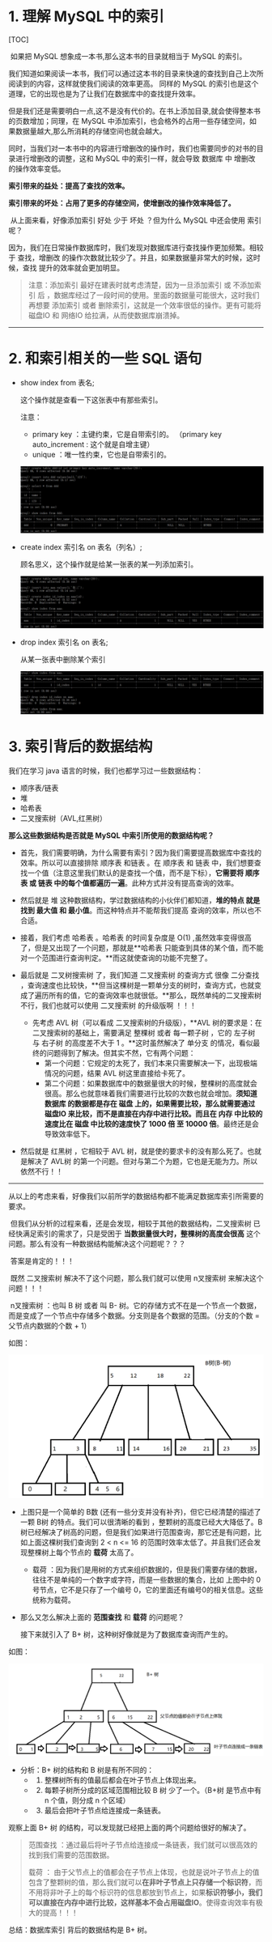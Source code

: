 # 1. 理解 MySQL 中的索引		

[TOC]

​		如果把 MySQL 想象成一本书,那么这本书的目录就相当于 MySQL 的索引。

​		我们知道如果阅读一本书，我们可以通过这本书的目录来快速的查找到自己上次所阅读到的内容，这样就使我们阅读的效率更高。 同样的 MySQL 的索引也是这个道理，它的出现也是为了让我们在数据库中的查找提升效率。

​		但是我们还是需要明白一点,这不是没有代价的。在书上添加目录,就会使得整本书的页数增加；同理，在 MySQL 中添加索引，也会格外的占用一些存储空间，如果数据量越大,那么所消耗的存储空间也就会越大。

​		同时，当我们对一本书中的内容进行增删改的操作时，我们也需要同步的对书的目录进行增删改的调整，这和 MySQL 中的索引一样，就会导致 数据库 中 增删改 的操作效率变低。

**索引带来的益处：提高了查找的效率。**

**索引带来的坏处：占用了更多的存储空间，使增删改的操作效率降低了。**

​		从上面来看，好像添加索引 好处 少于 坏处 ？但为什么 MySQL 中还会使用 索引 呢？

​		因为，我们在日常操作数据库时，我们发现对数据库进行查找操作更加频繁。相较于 查找，增删改 的操作次数就比较少了。并且，如果数据量非常大的时候，这时候，查找 提升的效率就会更加明显。



> 注意：添加索引 最好在建表时就考虑清楚，因为一旦添加索引 或 不添加索引 后 ，数据库经过了一段时间的使用。里面的数据量可能很大，这时我们再想要 添加索引 或者 删除索引，这就是一个效率很低的操作。更有可能将 磁盘IO 和 网络IO 给拉满，从而使数据库崩溃掉。



------



# 2. 和索引相关的一些 SQL 语句

* show index from 表名;

  这个操作就是查看一下这张表中有那些索引。

  注意：

  * primary key ：主键约束，它是自带索引的。   （primary key auto_increment : 这个就是自增主键）
  * unique ：唯一性约束，它也是自带索引的。

  ![1651028829603](.\md\1651028829603.png)

* create index 索引名 on 表名（列名）;

  顾名思义，这个操作就是给某一张表的某一列添加索引。

  ![1651029102952](.\md\1651029102952.png)

* drop index 索引名 on 表名;

  从某一张表中删除某个索引

  ![1651029255811](.\md\1651029255811.png)



# 3. 索引背后的数据结构

我们在学习 java 语言的时候，我们也都学习过一些数据结构：

* 顺序表/链表
* 堆
* 哈希表
* 二叉搜索树（AVL,红黑树）

**那么这些数据结构是否就是 MySQL 中索引所使用的数据结构呢？**

* 首先，我们需要明确，为什么需要有索引？因为我们需要提高数据库中查找的效率。所以可以直接排除 顺序表 和链表 。在 顺序表 和 链表 中，我们想要查找一个值（注意这里我们默认的是查找一个值，而不是下标），**它需要将 顺序表 或 链表 中的每个值都遍历一遍**。此种方式并没有提高查询的效率。
* 然后就是 堆 这种数据结构，学过数据结构的小伙伴们都知道，**堆的特点 就是 找到 最大值 和 最小值**。而这种特点并不能帮我们提高 查询的效率，所以也不合适。

* 接着，我们考虑 哈希表 。哈希表 的时间复杂度是  O(1) ,虽然效率变得很高了，但是又出现了一个问题，那就是**哈希表 只能查到具体的某个值，而不能对一个范围进行查询判定。**而这就使查询的功能不完整了。

* 最后就是 二叉树搜索树 了，我们知道 二叉搜索树 的查询方式 很像 二分查找 ，查询速度也比较快，**但当这棵树是一颗单分支的树时，查询方式，也就变成了遍历所有的值，它的查询效率也就很低。**那么，既然单纯的二叉搜索树不行，我们也就可以使用 二叉搜索树 的升级版啊 ！！！

  * 先考虑 AVL 树（可以看成 二叉搜索树的升级版），**AVL 树的要求是：在二叉搜索树的基础上，需要满足 整棵树 或者 每一颗子树 ，它的 左子树 与 右子树 的高度差不大于 1 。**这时虽然解决了 单分支 的情况，看似最终的问题得到了解决。但其实不然，它有两个问题：
    * 第一个问题：它规定的太死了，我们本来只需要解决一下，出现极端情况的问题，结果 AVL 树这里直接给卡死了。
    * 第二个问题：如果数据库中的数据量很大的时候，整棵树的高度就会很高。那么也就意味着我们需要进行比较的次数也就会增加。**须知道 数据库 的数据都是存在 磁盘 上的，如果需要比较，那么就需要通过 磁盘IO 来比较，而不是直接在内存中进行比较。而且在 内存 中比较的速度比在 磁盘 中比较的速度快了 1000 倍 至 10000 倍**。最终还是会导致效率低下。
* 然后就是 红黑树 ，它相较于 AVL 树，就是使的要求卡的没有那么死了。也就是解决了 AVL树 的第一个问题。但对与第二个为题，它也是无能为力。所以依然不行！！

------

​		从以上的考虑来看，好像我们以前所学的数据结构都不能满足数据库索引所需要的要求。

​		但我们从分析的过程来看，还是会发现，相较于其他的数据结构，二叉搜索树 已经快满足索引的需求了，只是受困于 **当数据量很大时，整棵树的高度会很高** 这个问题。那么有没有一种数据结构能解决这个问题呢？？？

​		答案是肯定的！！！

​		既然 二叉搜索树 解决不了这个问题，那么我们就可以使用  n叉搜索树  来解决这个问题！！！

​		n叉搜索树 ：也叫 B 树 或者 叫 B- 树。它的存储方式不在是一个节点一个数据，而是变成了一个节点中存储多个数据。分支则是各个数据的范围。（分支的个数 = 父节点内数据的个数 + 1）

如图：

![1651132310396](.\md\1651132310396.png)

* 上图只是一个简单的 B数 (还有一些分支并没有补齐)，但它已经清楚的描述了一颗 B树 的特点。我们可以很清晰的看到 ，整颗树的高度已经大大降低了。B树已经解决了树高的问题，但是我们如果进行范围查询，那它还是有问题，比如上面这棵树我们查询到 2 < n <= 16 的范围时效率太低了。并且我们还会发现整棵树上每个节点的 **载荷** 太高了。

  * 载荷  ：因为我们是用树的方式来组织数据的，但是我们需要存储的数据，往往不是单纯的一个数字或字符，而是一些数据的集合，比如 上图中的 0 号节点，它不是只存了一个编号 0，它的里面还有编号0的相关信息。这些统称为载荷。

* 那么又怎么解决上面的 **范围查找** 和 **载荷** 的问题呢？

  接下来就引入了 B+ 树，这种树好像就是为了数据库查询而产生的。

如图：

![1651132362131](.\md\1651132362131.png)

* 分析：B+ 树的结构和 B 树是有所不同的：
  * 1. 整棵树所有的值最后都会在叶子节点上体现出来。
  * 2. 每颗子树所分成的区域范围相比较 B 树 少了一个。（B+树 是节点中有 n 个值，则分成 n 个区域）
  * 3. 最后会把叶子节点给连接成一条链表。



观察上面 B+ 树 的结构，可以发现就已经把上面的两个问题给很好的解决了。

> 范围查找 ：通过最后将叶子节点给连接成一条链表，我们就可以很高效的找到我们需要的范围数据。
>
> 载荷 ： 由于父节点上的值都会在子节点上体现，也就是说叶子节点上的值包含了整颗树的值，那么我们就可以**在非叶子节点上只存储一个标识符**，而不用将非叶子上的每个标识符的信息都放到节点上，如果**标识符够小，我们可以直接在内存中进行比较，这样基本不会占用磁盘IO**。使得查询效率有极大的提高！！！



总结：数据库索引 背后的数据结构是 B+ 树。

